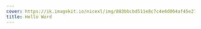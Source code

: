 ```yaml
---
cover: https://ik.imagekit.io/nicexl/img/883bbcbd511e8c7c4e0d004af45e27b0_qiKOk4QFt.jpg
title: Hello Word
---
```


[
](https://www.yuque.com/)
